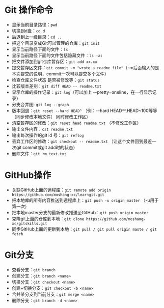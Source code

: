 # Git 操作命令 

- 显示当前目录路径：`pwd` 
- 切换到d盘：`cd d` 
- 后退到上一级目录：`cd ..` 
- 把这个目录变成Git可以管理的仓库：`git init` 
- 显示当前路径下面的文件：`ls` 
- 显示当前路径下面的文件包括隐藏文件：`ls -as`
- 把文件添加到git仓库暂存区：`git add xx.xx` 
- 提交暂存区文件：`git commit -m "wrote a readme file"`（-m后面输入的是本次提交的说明，commit一次可以提交多个文件）
- 检查仓库文件状态 是否被修改等：`git status` 
- 比较版本差别：`git diff HEAD -- readme.txt` 
- 显示仓库的操作记录：`git log`（可以加上 --pretty=oneline，在一行显示记录）
- 分支合并图: `git log --graph`
- 版本回退：`git reset --hard HEAD^` （例：--hard HEAD^^,HEAD~100等等（同步修改本地文件） 同时修改工作区）
- 清空暂存区的修改：`git reset head readme.txt` （不修改工作区）
- 输出文件内容：`cat readme.txt` 
- 输出每次操作的git id 号：`git reflog` 
- 丢弃工作区的修改：`git checkout -- readme.txt` （让这个文件回到最近一次git commit或git add时的状态）
- 删除文件：`git rm text.txt` 

# GitHub操作 

- 关联GitHub上面的远程库：`git remote add origin https://github.com/moshang-xc/learngit.git` 
- 把本地库的所有内容推送到远程库上：`git push -u origin master` （-u用于第一次）
- 把本地master分支的最新修改推送至GitHub：`git push origin master` 
- 克隆git上面的仓库到本地：`git clone https://github.com/moshang-xc/gitskills.git` 
- 同步GitHub上面的更新到本地：`git pull / git pull origin maste / git fetch`

# Git分支 

- 查看分支：`git branch`
- 创建分支：`git branch <name>`
- 切换分支：`git checkout <name>`
- 创建+切换分支：`git checkout -b <name>`
- 合并某分支到当前分支：`git merge <name>`
- 删除分支：`git branch -d <name>`
